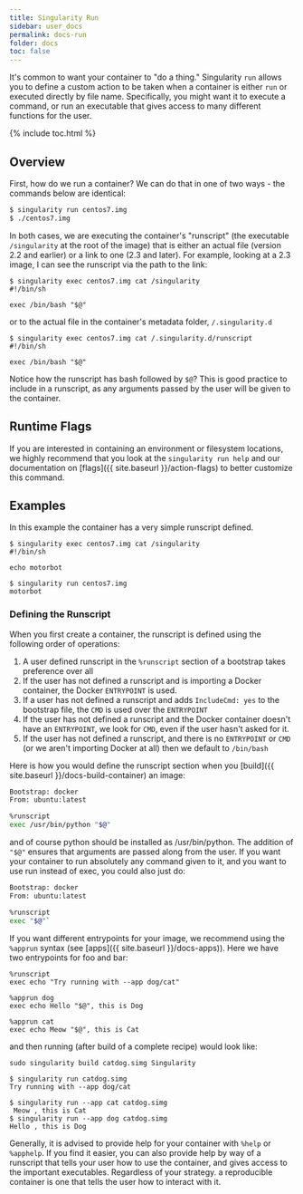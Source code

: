 ```yaml
---
title: Singularity Run
sidebar: user_docs
permalink: docs-run
folder: docs
toc: false
---
```


It's common to want your container to "do a thing." Singularity `run` allows you to define a custom action to be taken when a container is either `run` or executed directly by file name. Specifically, you might want it to execute a command, or run an executable that gives access to many different functions for the user. 

{% include toc.html %}

## Overview
First, how do we run a container? We can do that in one of two ways - the commands below are identical:

```bash
$ singularity run centos7.img
$ ./centos7.img
```

In both cases, we are executing the container's "runscript"  (the executable `/singularity` at the root of the image) that is either an actual file (version 2.2 and earlier) or a link to one (2.3 and later). For example, looking at a 2.3 image, I can see the runscript via the path to the link:

```
$ singularity exec centos7.img cat /singularity
#!/bin/sh

exec /bin/bash "$@"
```

or to the actual file in the container's metadata folder, `/.singularity.d`

```
$ singularity exec centos7.img cat /.singularity.d/runscript
#!/bin/sh

exec /bin/bash "$@"
```

Notice how the runscript has bash followed by `$@`? This is good practice to include in a runscript, as any arguments passed by the user will be given to the container.

## Runtime Flags
If you are interested in containing an environment or filesystem locations, we highly recommend that you look at the `singularity run help` and our documentation on [flags]({{ site.baseurl }}/action-flags) to better customize this command.

## Examples
In this example the container has a very simple runscript defined.
```
$ singularity exec centos7.img cat /singularity
#!/bin/sh

echo motorbot

$ singularity run centos7.img
motorbot
```

### Defining the Runscript
When you first create a container, the runscript is defined using the following order of operations:

 1. A user defined runscript in the `%runscript` section of a bootstrap takes preference over all
 2. If the user has not defined a runscript and is importing a Docker container, the Docker `ENTRYPOINT` is used.
 3. If a user has not defined a runscript and adds `IncludeCmd: yes` to the bootstrap file, the `CMD` is used over the `ENTRYPOINT`
 4. If the user has not defined a runscript and the Docker container doesn't have an `ENTRYPOINT`, we look for `CMD`, even if the user hasn't asked for it.
 5. If the user has not defined a runscript, and there is no `ENTRYPOINT` or `CMD` (or we aren't importing Docker at all) then we default to `/bin/bash`

Here is how you would define the runscript section when you [build]({{ site.baseurl }}/docs-build-container) an image:

```bash
Bootstrap: docker
From: ubuntu:latest

%runscript
exec /usr/bin/python "$@"
```

and of course python should be installed as /usr/bin/python. The addition of `"$@"` ensures that arguments are passed along from the user. If you want your container to run absolutely any command given to it, and you want to use run instead of exec, you could also just do:

```bash
Bootstrap: docker
From: ubuntu:latest

%runscript
exec "$@"`
```

If you want different entrypoints for your image, we recommend using the `%apprun` syntax (see [apps]({{ site.baseurl }}/docs-apps)). Here we have two entrypoints for foo and bar:

```
%runscript
exec echo "Try running with --app dog/cat"

%apprun dog
exec echo Hello "$@", this is Dog

%apprun cat
exec echo Meow "$@", this is Cat
```

and then running (after build of a complete recipe) would look like:

```
sudo singularity build catdog.simg Singularity 

$ singularity run catdog.simg 
Try running with --app dog/cat

$ singularity run --app cat catdog.simg
 Meow , this is Cat
$ singularity run --app dog catdog.simg  
Hello , this is Dog
```

Generally, it is advised to provide help for your container with `%help` or `%apphelp`. If you find it easier, you can also provide help by way of a runscript that tells your user how to use the container, and gives access to the important executables. Regardless of your strategy. a reproducible container is one that tells the user how to interact with it.

